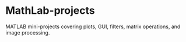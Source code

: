 # MathLab-projects
MATLAB mini-projects covering plots, GUI, filters, matrix operations, and image processing.
